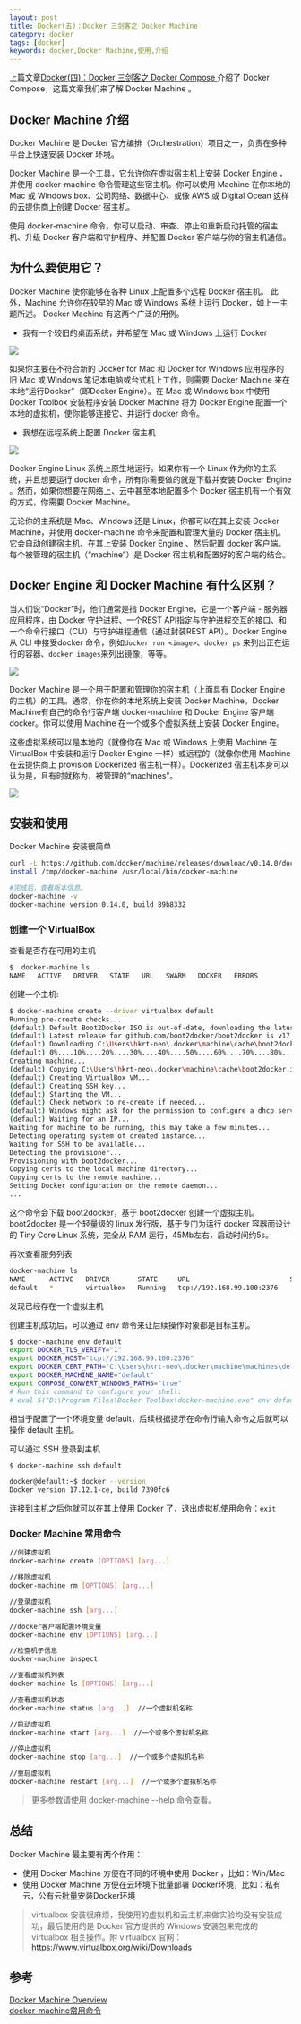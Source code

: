```yaml
---
layout: post
title: Docker(五)：Docker 三剑客之 Docker Machine
category: docker
tags: [docker]
keywords: docker,Docker Machine,使用,介绍
---
```


上篇文章[Docker(四)：Docker 三剑客之 Docker Compose ](http://www.hlbhcz.com/docker/2018/03/22/docker-compose.html)介绍了 Docker Compose，这篇文章我们来了解 Docker Machine 。


## Docker Machine 介绍

Docker Machine 是 Docker 官方编排（Orchestration）项目之一，负责在多种平台上快速安装 Docker 环境。

Docker Machine 是一个工具，它允许你在虚拟宿主机上安装 Docker Engine ，并使用 docker-machine  命令管理这些宿主机。你可以使用 Machine 在你本地的 Mac 或 Windows box、公司网络、数据中心、或像 AWS 或 Digital Ocean 这样的云提供商上创建 Docker 宿主机。

使用 docker-machine 命令，你可以启动、审查、停止和重新启动托管的宿主机、升级 Docker 客户端和守护程序、并配置 Docker 客户端与你的宿主机通信。


## 为什么要使用它？

Docker Machine 使你能够在各种 Linux 上配置多个远程 Docker 宿主机。
此外，Machine 允许你在较早的 Mac 或 Windows 系统上运行 Docker，如上一主题所述。
Docker Machine 有这两个广泛的用例。

- 我有一个较旧的桌面系统，并希望在 Mac 或 Windows 上运行 Docker

![](http://www.hlbhcz.com/assets/images/2018/docker/machine-mac-win.png)

如果你主要在不符合新的 Docker for Mac 和 Docker for Windows 应用程序的旧 Mac 或 Windows 笔记本电脑或台式机上工作，则需要 Docker Machine 来在本地“运行Docker”（即Docker Engine）。在 Mac 或 Windows box 中使用 Docker Toolbox 安装程序安装 Docker Machine 将为 Docker Engine 配置一个本地的虚拟机，使你能够连接它、并运行 docker 命令。

- 我想在远程系统上配置 Docker 宿主机

![](http://www.hlbhcz.com/assets/images/2018/docker/provision-use-case.png)

Docker Engine Linux 系统上原生地运行。如果你有一个 Linux 作为你的主系统，并且想要运行 docker 命令，所有你需要做的就是下载并安装 Docker Engine 。然而，如果你想要在网络上、云中甚至本地配置多个 Docker 宿主机有一个有效的方式，你需要 Docker Machine。

无论你的主系统是 Mac、Windows 还是 Linux，你都可以在其上安装 Docker Machine，并使用 docker-machine 命令来配置和管理大量的 Docker 宿主机。它会自动创建宿主机、在其上安装 Docker Engine 、然后配置 docker 客户端。每个被管理的宿主机（“machine”）是 Docker 宿主机和配置好的客户端的结合。


## Docker Engine 和 Docker Machine 有什么区别？

当人们说“Docker”时，他们通常是指 Docker Engine，它是一个客户端 - 服务器应用程序，由 Docker 守护进程、一个REST API指定与守护进程交互的接口、和一个命令行接口（CLI）与守护进程通信（通过封装REST API）。Docker Engine 从 CLI 中接受docker 命令，例如`docker run <image>`、`docker ps` 来列出正在运行的容器、`docker images`来列出镜像，等等。

![](http://www.hlbhcz.com/assets/images/2018/docker/engine.png)


Docker Machine 是一个用于配置和管理你的宿主机（上面具有 Docker Engine 的主机）的工具。通常，你在你的本地系统上安装 Docker Machine。Docker Machine有自己的命令行客户端 docker-machine 和 Docker Engine 客户端 docker。你可以使用 Machine 在一个或多个虚拟系统上安装 Docker Engine。

这些虚拟系统可以是本地的（就像你在 Mac 或 Windows 上使用 Machine 在 VirtualBox 中安装和运行 Docker Engine 一样）或远程的（就像你使用 Machine 在云提供商上 provision Dockerized 宿主机一样）。Dockerized 宿主机本身可以认为是，且有时就称为，被管理的“machines”。


![](http://www.hlbhcz.com/assets/images/2018/docker/machine.png)


## 安装和使用

Docker Machine 安装很简单

``` sh
curl -L https://github.com/docker/machine/releases/download/v0.14.0/docker-machine-`uname -s`-`uname -m` >/tmp/docker-machine && \
install /tmp/docker-machine /usr/local/bin/docker-machine

#完成后，查看版本信息。
docker-machine -v
docker-machine version 0.14.0, build 89b8332
```

### 创建一个 VirtualBox 


查看是否存在可用的主机

``` sh
$  docker-machine ls
NAME   ACTIVE   DRIVER   STATE   URL   SWARM   DOCKER   ERRORS
```

创建一个主机:

``` sh
$ docker-machine create --driver virtualbox default
Running pre-create checks...
(default) Default Boot2Docker ISO is out-of-date, downloading the latest release...
(default) Latest release for github.com/boot2docker/boot2docker is v17.12.1-ce
(default) Downloading C:\Users\hkrt-neo\.docker\machine\cache\boot2docker.iso from https://github.com/boot2docker/boot2docker/releases/download/v17.12.1-ce/boot2docker.iso...
(default) 0%....10%....20%....30%....40%....50%....60%....70%....80%....90%....100%
Creating machine...
(default) Copying C:\Users\hkrt-neo\.docker\machine\cache\boot2docker.iso to C:\Users\hkrt-neo\.docker\machine\machines\default\boot2docker.iso...
(default) Creating VirtualBox VM...
(default) Creating SSH key...
(default) Starting the VM...
(default) Check network to re-create if needed...
(default) Windows might ask for the permission to configure a dhcp server. Sometimes, such confirmation window is minimized in the taskbar.
(default) Waiting for an IP...
Waiting for machine to be running, this may take a few minutes...
Detecting operating system of created instance...
Waiting for SSH to be available...
Detecting the provisioner...
Provisioning with boot2docker...
Copying certs to the local machine directory...
Copying certs to the remote machine...
Setting Docker configuration on the remote daemon...
...
```

这个命令会下载 boot2docker，基于 boot2docker 创建一个虚拟主机。boot2docker 是一个轻量级的 linux 发行版，基于专门为运行 docker 容器而设计的 Tiny Core Linux 系统，完全从 RAM 运行，45Mb左右，启动时间约5s。

再次查看服务列表 

``` sh
docker-machine ls
NAME      ACTIVE   DRIVER       STATE     URL                         SWARM   DOCKER        ERRORS
default   *        virtualbox   Running   tcp://192.168.99.100:2376           v17.12.1-ce
```

发现已经存在一个虚拟主机

创建主机成功后，可以通过 env 命令来让后续操作对象都是目标主机。

``` sh
$ docker-machine env default
export DOCKER_TLS_VERIFY="1"
export DOCKER_HOST="tcp://192.168.99.100:2376"
export DOCKER_CERT_PATH="C:\Users\hkrt-neo\.docker\machine\machines\default"
export DOCKER_MACHINE_NAME="default"
export COMPOSE_CONVERT_WINDOWS_PATHS="true"
# Run this command to configure your shell:
# eval $("D:\Program Files\Docker Toolbox\docker-machine.exe" env default)
```

相当于配置了一个环境变量 default，后续根据提示在命令行输入命令之后就可以操作 default 主机。


可以通过 SSH 登录到主机

``` sh
$ docker-machine ssh default

docker@default:~$ docker --version
Docker version 17.12.1-ce, build 7390fc6
```

连接到主机之后你就可以在其上使用 Docker 了，退出虚拟机使用命令：`exit `


###  Docker Machine 常用命令

``` sh
//创建虚拟机
docker-machine create [OPTIONS] [arg...]

//移除虚拟机
docker-machine rm [OPTIONS] [arg...]

//登录虚拟机
docker-machine ssh [arg...]

//docker客户端配置环境变量
docker-machine env [OPTIONS] [arg...]

//检查机子信息
docker-machine inspect

//查看虚拟机列表
docker-machine ls [OPTIONS] [arg...]

//查看虚拟机状态
docker-machine status [arg...]  //一个虚拟机名称

//启动虚拟机
docker-machine start [arg...]  //一个或多个虚拟机名称

//停止虚拟机
docker-machine stop [arg...]  //一个或多个虚拟机名称

//重启虚拟机
docker-machine restart [arg...]  //一个或多个虚拟机名称
```

> 更多参数请使用 docker-machine  --help 命令查看。

## 总结

Docker Machine 最主要有两个作用：

- 使用 Docker Machine 方便在不同的环境中使用 Docker ，比如：Win/Mac
- 使用 Docker Machine 方便在云环境下批量部署 Docker环境，比如：私有云，公有云批量安装Docker环境

> virtualbox 安装很麻烦，我使用的虚拟机和云主机来做实验均没有安装成功，最后使用的是 Docker 官方提供的 Windows 安装包来完成的 virtualbox 相关操作。附 virtualbox 官网：https://www.virtualbox.org/wiki/Downloads

## 参考

[Docker Machine Overview](https://docs.docker.com/machine/overview/)  
[docker-machine常用命令](http://blog.csdn.net/cnleocc/article/details/56513004)  
